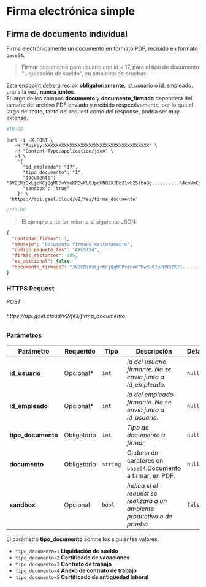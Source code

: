 # Firma electrónica simple

## Firma de documento individual

Firma electrónicamente un documento en formato PDF, recibido en formato `base64`.

> Firmar documento para usuario con id = 17, para el tipo de documento "Liquidación de sueldo", en ambiente de pruebas:

<aside class="notice">
    Este endpoint deberá recibir <b>obligatoriamente</b>, id_usuario o id_empleado, uno a la vez, <b>nunca juntos</b>.
</aside>
<aside class="notice">
    El largo de los campos <b>documento</b> y <b>documento_firmado</b> dependerá del tamaño del archivo PDF enviado y recibido respectivamente, por lo que el largo del texto, tanto del request como del response, podría ser muy extenso.
</aside>

```python
#TO-DO
```

```shell
curl -i -X POST \
   -H "ApiKey:XXXXXXXXXXXXXXXXXXXXXXXXXXXXXXXXXXXXXX" \
   -H "Content-Type:application/json" \
   -d \
    '{
      "id_empleado": "17",
      "tipo_documento": "1",
      "documento": "JVBERi0xLjcKCjQgMCBvYmoKPDwKL0JpdHNQZXJDb21wb25lbnQg..........R4cmVmCjk0MzIwCiUlRU9GCg==",
      "sandbox": "true"
    }' \
 'https://api.gael.cloud/v2/fes/firma_documento'
```

```javascript
//TO-DO
```

> El ejemplo anterior retorna el siguiente JSON:

```json
{
  "cantidad_firmas": 1,
  "mensaje": "Documento firmado exitosamente",
  "codigo_paquete_fes": "AXC5154",
  "firmas_restantes": 485,
  "es_adicional": false,
  "documento_firmado": "JVBERi0xLjcKCjQgMCBvYmoKPDwKL0JpdHNQZXJD........ydHhyZWYKMTc1NzQ0CiUlRU9GCg=="
}
```

### HTTPS Request

<aside class="api-endpoint">
    <div class="endpoint-data">
        <i class="label label-post">POST</i>
        <h6>https://api.gael.cloud/v2/fes/firma_documento</h6>
    </div>
</aside>

### Parámetros

Parámetro | Requerido | Tipo | Descripción | Default
--------- | ------- | ----------- | ----------- | ----------- 
<b>id_usuario</b> | Opcional* | `int` | *Id del usuario firmante. No se envía junto a id_empleado.* | `null`
<b>id_empleado</b> | Opcional* | `int` | *Id del empleado firmante. No se envía junto a id_usuario.* | `null`
<b>tipo_documento</b> | Obligatorio | `int` | *Tipo de documento a firmar*| `null`
<b>documento</b> | Obligatorio | `string` | Cadena de carateres en `base64`.Documento a firmar, en PDF. |`null`
<b>sandbox</b> | Opcional | `bool` | *Indica si el request se realizará a un ambiente productivo o de prueba* | `false`

El parámetro **tipo_documento** admite los siguientes valores:

* `tipo_documento=1` **Liquidación de sueldo**
* `tipo_documento=2` **Certificado de vacaciones**
* `tipo_documento=3` **Contrato de trabajo**
* `tipo_documento=4` **Anexo de contrato de trabajo**
* `tipo_documento=5` **Certificado de antigüedad laboral**

